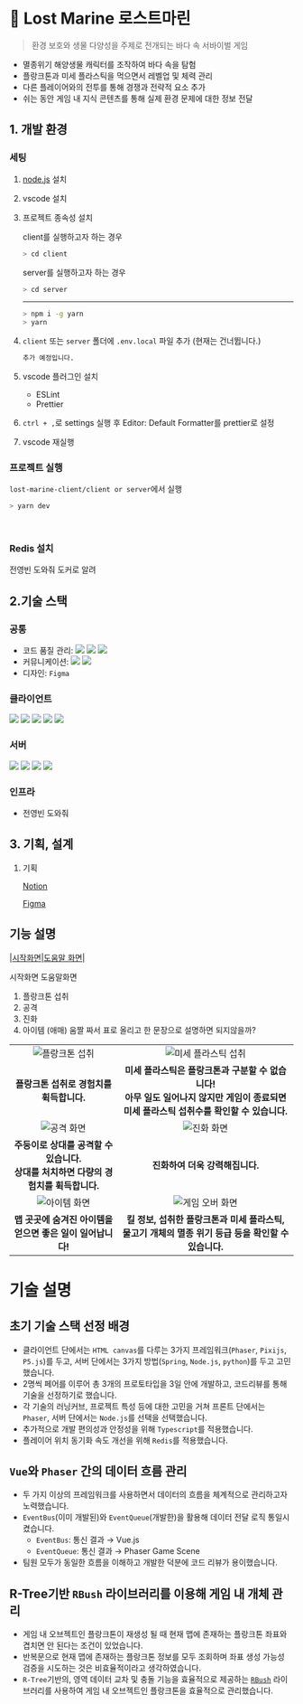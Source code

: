 # :ocean: Lost Marine 로스트마린

> 환경 보호와 생물 다양성을 주제로 전개되는 바다 속 서바이벌 게임

- 멸종위기 해양생물 캐릭터를 조작하여 바다 속을 탐험
- 플랑크톤과 미세 플라스틱을 먹으면서 레벨업 및 체력 관리
- 다른 플레이어와의 전투를 통해 경쟁과 전략적 요소 추가
- 쉬는 동안 게임 내 지식 콘텐츠를 통해 실제 환경 문제에 대한 정보 전달

## 1. 개발 환경

### 세팅

1. [node.js](https://nodejs.org/dist/v20.11.0/node-v20.11.0-x64.msi) 설치
2. vscode 설치
3. 프로젝트 종속성 설치

   client를 실행하고자 하는 경우

   ```bash
   > cd client
   ```

   server를 실행하고자 하는 경우

   ```bash
   > cd server
   ```

   ***

   ```bash
   > npm i -g yarn
   > yarn
   ```

4. `client` 또는 `server` 폴더에 `.env.local` 파일 추가 (현재는 건너뜁니다.)

   ```bash
   추가 예정입니다.
   ```

5. vscode 플러그인 설치

   - ESLint
   - Prettier

6. `ctrl + ,`로 settings 실행 후 Editor: Default Formatter를 prettier로 설정

7. vscode 재실행

### 프로젝트 실행

`lost-marine-client/client or server`에서 실행

```bash
> yarn dev
```

<br />

### Redis 설치

전영빈 도와줘 도커로 알려

## 2.기술 스택

### 공통

- 코드 품질 관리: <img src="https://img.shields.io/badge/Eslint-4B32C3?style=for-the-badge&logo=eslint&logoColor=white"> <img src="https://img.shields.io/badge/Prettier-F7B93E?style=for-the-badge&logo=Prettier&logoColor=white"> <img src="https://img.shields.io/badge/husky-00AFF0?style=for-the-badge&logo=husky&logoColor=white">
- 커뮤니케이션: <img src="https://img.shields.io/badge/Jira-0052CC?style=for-the-badge&logo=jirasoftware&logoColor=white"> <img src="https://img.shields.io/badge/Notion-000000?style=for-the-badge&logo=notion&logoColor=white">
- 디자인: `Figma`

### 클라이언트

<img src="https://img.shields.io/badge/vue 3.4.20-4FC98D?style=for-the-badge&logo=vue&logoColor=white"> <img src="https://img.shields.io/badge/Typescript-3178C6?style=for-the-badge&logo=Typescript&logoColor=white"> <img src="https://img.shields.io/badge/Phaser 3.70.0-C0379A?style=for-the-badge&logo=Phaser&logoColor=white"> <img src="https://img.shields.io/badge/Socket.io 4.7.4-010101?style=for-the-badge&logo=socketdotio&logoColor=white"> <img src="https://img.shields.io/badge/sass-CC6699?style=for-the-badge&logo=sass&logoColor=white">

### 서버

<img src="https://img.shields.io/badge/Node.js 20.11.22-339933?style=for-the-badge&logo=node.js&logoColor=white"> <img src="https://img.shields.io/badge/Typescript-3178C6?style=for-the-badge&logo=Typescript&logoColor=white"> <img src="https://img.shields.io/badge/Redis 7.2.4-DC382D?style=for-the-badge&logo=Redis&logoColor=white"> <img src="https://img.shields.io/badge/Socket.io 4.7.4-010101?style=for-the-badge&logo=socketdotio&logoColor=white">

### 인프라

- 전영빈 도와줘

## 3. 기획, 설계

1. 기획

   [Notion](https://www.notion.so/lost-marine/3edd31758c644c219f2d14edb0b15219?v=936b76e43e77485a97168f25c2c663b7&pvs=4)

   [Figma](https://www.figma.com/file/o3g2PemEaphUiUQ2KzPZN9/Lost-Marine?type=design&node-id=1%3A2&mode=design&t=FLZTB095USgwcUCm-1)

## 기능 설명

|[시작화면](./start.png)|[도움말 화면]("도움말움짤링크")|

시작화면
도움말화면

1. 플랑크톤 섭취
2. 공격
3. 진화
4. 아이템 (애매)
   움짤 짜서 표로 올리고 한 문장으로 설명하면 되지않을까?

<table>
  <tr>
    <td align="center">
      <img src="https://lh3.googleusercontent.com/u/0/drive-viewer/AKGpihZciVd-ncMQSKIEwf8qDOF8tAaneVZu55Su8GKIEk2Wz4lzqD5x5hkg1iUn7h9NDwPlbmSPa7oiQIb0qsYxyEZ1YNbRuw=w2880-h1626" alt="플랑크톤 섭취" />
    </td>
    <td align="center">
      <img src="" alt="미세 플라스틱 섭취" />
    </td>
  </tr>
  <tr>
    <td align="center">
      <b>플랑크톤 섭취로 경험치를 휙득합니다.</b><br>
    </td>
    <td align="center">
      <b>미세 플라스틱은 플랑크톤과 구분할 수 없습니다!</b> <br />
      <b>아무 일도 일어나지 않지만 게임이 종료되면 미세 플라스틱 섭취수를 확인할 수 있습니다.</b>
    </td>
  </tr>
  <tr>
    <td align="center">
      <img src="https://media.discordapp.net/attachments/1210485902426513452/1225081170560155778/18c52b6b617853e9.gif?ex=661fd4bf&is=660d5fbf&hm=d568884cab4f3b8beb73e83238eba62e7aa40ecb582012e71654a9d56a79027c&=" alt="공격 화면" />
    </td>
    <td align="center">
      <img src="" alt="진화 화면" />
    </td>
  </tr>
  <tr>
    <td align="center">
      <b>주둥이로 상대를 공격할 수 있습니다.</b><br>
      <b>상대를 처치하면 다량의 경험치를 휙득합니다.</b>
    </td>
    <td align="center">
      <b>진화하여 더욱 강력해집니다.</b>
    </td>
  </tr>
  <tr>
   <td align="center">
      <img src="/img/2.png" alt="아이템 화면" />
   </td>
   <td align="center">
      <img src="https://lh3.google.com/u/0/d/1ComhtsP4M9Swm9P1gxBSooyqn-Nc-yzN=w2410-h1310-iv1" alt="게임 오버 화면" />
     </td>
  </tr>
  <tr>
    <td align="center">
      <b>맵 곳곳에 숨겨진 아이템을 얻으면 좋은 일이 일어납니다!</b>
    </td>
    <td align="center">
      <b>킬 정보, 섭취한 플랑크톤과 미세 플라스틱, 물고기 개체의 멸종 위기 등급 등을 확인할 수 있습니다.</b>
    </td>
  </tr>
</table>

# 기술 설명

## 초기 기술 스택 선정 배경

- 클라이언트 단에서는 `HTML canvas`를 다루는 3가지 프레임워크(`Phaser`, `Pixijs`, `P5.js`)를 두고, 서버 단에서는 3가지 방법(`Spring`, `Node.js`, `python`)를 두고 고민했습니다.
- 2명씩 페어를 이루어 총 3개의 프로토타입을 3일 안에 개발하고, 코드리뷰를 통해 기술을 선정하기로 했습니다.
- 각 기술의 러닝커브, 프로젝트 특성 등에 대한 고민을 거쳐 프론트 단에서는 `Phaser`, 서버 단에서는 `Node.js`를 선택을 선택했습니다.
- 추가적으로 개발 편의성과 안정성을 위해 `Typescript`를 적용했습니다.
- 플레이어 위치 동기화 속도 개선을 위해 `Redis`를 적용했습니다.

## `Vue`와 `Phaser` 간의 데이터 흐름 관리

- 두 가지 이상의 프레임워크를 사용하면서 데이터의 흐름을 체계적으로 관리하고자 노력했습니다.
- `EventBus`(이미 개발된)와 `EventQueue`(개발한)을 활용해 데이터 전달 로직 통일시켰습니다.
  - `EventBus`: 통신 결과 → Vue.js
  - `EventQueue`: 통신 결과 → Phaser Game Scene
- 팀원 모두가 동일한 흐름을 이해하고 개발한 덕분에 코드 리뷰가 용이했습니다.

## R-Tree기반 `RBush` 라이브러리를 이용해 게임 내 개체 관리

- 게임 내 오브젝트인 플랑크톤이 재생성 될 때 현재 맵에 존재하는 플랑크톤 좌표와 겹치면 안 된다는 조건이 있었습니다.
- 반복문으로 현재 맵에 존재하는 플랑크톤 정보를 모두 조회하며 좌표 생성 가능성 검증을 시도하는 것은 비효율적이라고 생각하였습니다.
- `R-Tree`기반의, 영역 데이터 교차 및 충돌 기능을 효율적으로 제공하는 [`RBush`](https://github.com/mourner/rbush) 라이브러리를 사용하여 게임 내 오브젝트인 플랑크톤을 효율적으로 관리했습니다.

